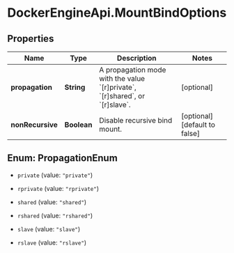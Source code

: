 # DockerEngineApi.MountBindOptions

## Properties

Name | Type | Description | Notes
------------ | ------------- | ------------- | -------------
**propagation** | **String** | A propagation mode with the value &#x60;[r]private&#x60;, &#x60;[r]shared&#x60;, or &#x60;[r]slave&#x60;. | [optional] 
**nonRecursive** | **Boolean** | Disable recursive bind mount. | [optional] [default to false]



## Enum: PropagationEnum


* `private` (value: `"private"`)

* `rprivate` (value: `"rprivate"`)

* `shared` (value: `"shared"`)

* `rshared` (value: `"rshared"`)

* `slave` (value: `"slave"`)

* `rslave` (value: `"rslave"`)




